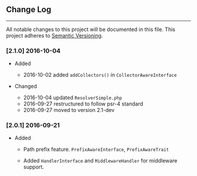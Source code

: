 ## Change Log
---
All notable changes to this project will be documented in this file. This
project adheres to [Semantic Versioning](http://semver.org/).

### [2.1.0] 2016-10-04

- Added

  - 2016-10-02 added `addCollectors()` in `CollectorAwareInterface`

- Changed

  - 2016-10-04 updated `ResolverSimple.php`
  - 2016-09-27 restructured to follow psr-4 standard
  - 2016-09-27 moved to version 2.1-dev

### [2.0.1] 2016-09-21

- Added

  - Path prefix feature. `PrefixAwareInterface`, `PrefixAwareTrait`

  - Added `HandlerInterface` and `MiddlewareHandler` for middleware support.
